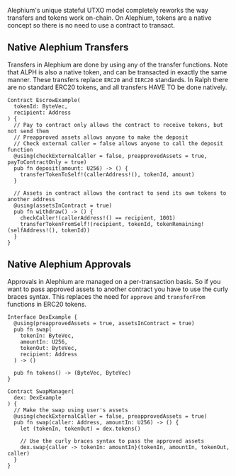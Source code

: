 Alephium's unique stateful UTXO model completely reworks the way transfers and tokens work on-chain. On Alephium, tokens are a native concept so there is no need to use a contract to transact.

## Native Alephium Transfers
Transfers in Alephium are done by using any of the transfer functions. Note that ALPH is also a native token, and can be transacted in exactly the same manner. These transfers replace `ERC20` and `IERC20` standards. In Ralph there are no standard ERC20 tokens, and all transfers HAVE TO be done natively.

```ralph
Contract EscrowExample(
  tokenId: ByteVec,
  recipient: Address
) {
  // Pay to contract only allows the contract to receive tokens, but not send them
  // Preapproved assets allows anyone to make the deposit
  // Check external caller = false allows anyone to call the deposit function
  @using(checkExternalCaller = false, preapprovedAssets = true, payToContractOnly = true)
  pub fn deposit(amount: U256) -> () {
    transferTokenToSelf!(callerAddress!(), tokenId, amount)
  }

  // Assets in contract allows the contract to send its own tokens to another address
  @using(assetsInContract = true)
  pub fn withdraw() -> () {
    checkCaller!(callerAddress!() == recipient, 1001)
    transferTokenFromSelf!(recipient, tokenId, tokenRemaining!(selfAddress!(), tokenId))
  }
}
```

## Native Alephium Approvals
Approvals in Alephium are managed on a per-transaction basis. So if you want to pass approved assets to another contract you have to use the curly braces syntax. This replaces the need for `approve` and `transferFrom` functions in ERC20 tokens.

```ralph
Interface DexExample {
  @using(preapprovedAssets = true, assetsInContract = true)
  pub fn swap(
    tokenIn: ByteVec,
    amountIn: U256,
    tokenOut: ByteVec,
    recipient: Address
  ) -> ()

  pub fn tokens() -> (ByteVec, ByteVec)
}

Contract SwapManager(
  dex: DexExample
) {
  // Make the swap using user's assets
  @using(checkExternalCaller = false, preapprovedAssets = true)
  pub fn swap(caller: Address, amountIn: U256) -> () {
    let (tokenIn, tokenOut) = dex.tokens()

    // Use the curly braces syntax to pass the approved assets
    dex.swap{caller -> tokenIn: amountIn}(tokenIn, amountIn, tokenOut, caller)
  }
}
```

